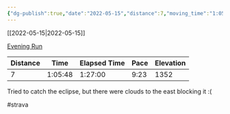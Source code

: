 ```yaml
---
{"dg-publish":true,"date":"2022-05-15","distance":7,"moving_time":"1:05:48","elapsed_time":"1:27:00","pace":"9:23","total_elevation_gain":1352,"url":"https://www.strava.com/activities/7150283575","permalink":"/01-personal/strava/2022-05-15-evening-run/","dgPassFrontmatter":true}
---
```



[[2022-05-15\|2022-05-15]]

[Evening Run](https://www.strava.com/activities/7150283575)

| Distance | Time    | Elapsed Time | Pace | Elevation |
| -------- | ------- | ------------ | ---- | --------- |
| 7        | 1:05:48 | 1:27:00      | 9:23 | 1352      |


Tried to catch the eclipse, but there were clouds to the east blocking it :(

#strava
